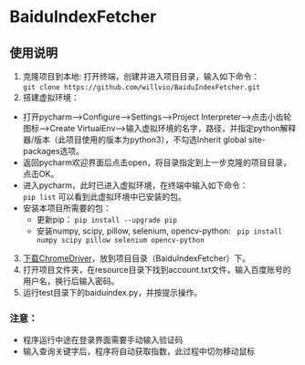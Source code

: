 # BaiduIndexFetcher
## 使用说明
1. 克隆项目到本地:  打开终端，创建并进入项目目录，输入如下命令：  
`git clone https://github.com/willvio/BaiduIndexFetcher.git`
2. 搭建虚拟环境：
 - 打开pycharm-->Configure-->Settings-->Project Interpreter-->点击小齿轮图标-->Create VirtualEnv-->输入虚拟环境的名字，路径，并指定python解释器/版本（此项目使用的版本为python3），不勾选Inherit global site-packages选项。
 - 返回pycharm欢迎界面后点击open，将目录指定到上一步克隆的项目目录，点击OK。
 - 进入pycharm，此时已进入虚拟环境，在终端中输入如下命令：  
`pip list`
可以看到此虚拟环境中已安装的包。
 - 安装本项目所需要的包：
	 - 更新pip：
	 `pip install --upgrade pip` 
	 - 安装numpy, scipy, pillow, selenium, opencv-python:
	 ` pip install numpy scipy pillow selenium opencv-python`
3. [下载ChromeDriver](https://sites.google.com/a/chromium.org/chromedriver/)，放到项目目录（BaiduIndexFetcher）下。
4. 打开项目文件夹，在resource目录下找到account.txt文件，输入百度账号的用户名，换行后输入密码。
5.  运行test目录下的baiduindex.py，并按提示操作。  

### 注意：
- 程序运行中途在登录界面需要手动输入验证码
- 输入查询关键字后，程序将自动获取指数，此过程中切勿移动鼠标
